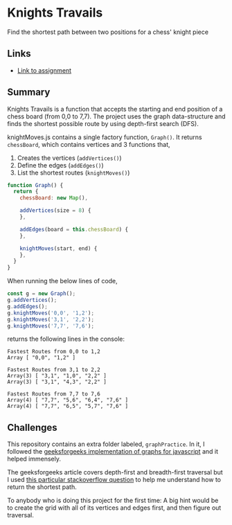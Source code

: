 # Knights Travails
Find the shortest path between two positions for a chess' knight piece

## Links
- [Link to assignment](https://www.theodinproject.com/lessons/javascript-knights-travails)

## Summary
Knights Travails is a function that accepts the starting and end position of a chess board (from 0,0 to 7,7). The project uses the graph data-structure and finds the shortest possible route by using depth-first search (DFS).

knightMoves.js contains a single factory function, `Graph()`. It returns `chessBoard`, which contains vertices and 3 functions that,
  1. Creates the vertices (`addVertices()`)
  2. Define the edges (`addEdges()`)
  3. List the shortest routes (`knightMoves()`)

```javascript
function Graph() {
  return {
    chessBoard: new Map(),

    addVertices(size = 8) {
    },

    addEdges(board = this.chessBoard) {
    },

    knightMoves(start, end) {
    },
  }
}
```

When running the below lines of code,
```javascript
const g = new Graph();
g.addVertices();
g.addEdges();
g.knightMoves('0,0', '1,2');
g.knightMoves('3,1', '2,2');
g.knightMoves('7,7', '7,6');
```

returns the following lines in the console:
```
Fastest Routes from 0,0 to 1,2
Array [ "0,0", "1,2" ]

Fastest Routes from 3,1 to 2,2
Array(3) [ "3,1", "1,0", "2,2" ]
Array(3) [ "3,1", "4,3", "2,2" ]

Fastest Routes from 7,7 to 7,6
Array(4) [ "7,7", "5,6", "6,4", "7,6" ]
Array(4) [ "7,7", "6,5", "5,7", "7,6" ]

```

## Challenges
This repository contains an extra folder labeled, `graphPractice`. In it, I followed the [geeksforgeeks implementation of graphs for javascript](https://www.geeksforgeeks.org/implementation-graph-javascript/) and it helped immensely.

The geeksforgeeks article covers depth-first and breadth-first traversal but I used [this particular stackoverflow question](https://stackoverflow.com/questions/72288596/algorithm-to-find-all-path-between-two-nodes-in-an-undirected-weighed-graph) to help me understand how to return the shortest path.

To anybody who is doing this project for the first time: A big hint would be to create the grid with all of its vertices and edges first, and then figure out traversal.
